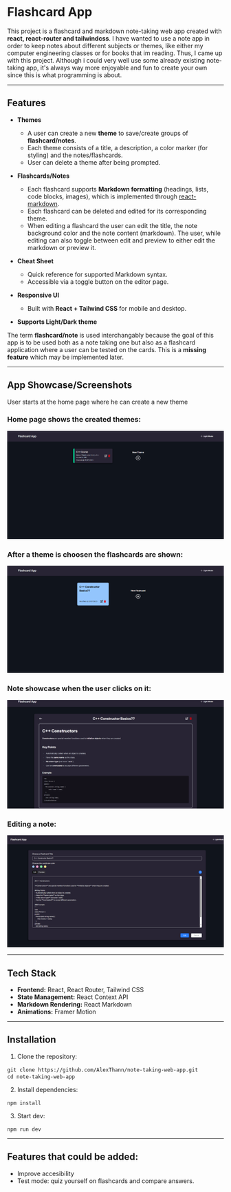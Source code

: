 # Flashcard App

This project is a flashcard and markdown note-taking web app created with **react, react-router and tailwindcss**. I have wanted to use a note app in order to keep notes about different subjects or themes, like either my computer engineering classes or for books that im reading. Thus, I came up with this project. Although i could very well use some already existing note-taking app, it's always way more enjoyable and fun to create your own since this is what programming is about.

---

## Features

- **Themes**

  - A user can create a new **theme** to save/create groups of **flashcard/notes**.
  - Each theme consists of a title, a description, a color marker (for styling) and the notes/flashcards.
  - User can delete a theme after being prompted.

- **Flashcards/Notes**

  - Each flashcard supports **Markdown formatting** (headings, lists, code blocks, images), which is implemented through [react-markdown](https://github.com/remarkjs/react-markdown).
  - Each flashcard can be deleted and edited for its corresponding theme.
  - When editing a flashcard the user can edit the title, the note background color and the note content (markdown). The user, while editing can also toggle between edit and preview to either edit the markdown or preview it.

- **Cheat Sheet**

  - Quick reference for supported Markdown syntax.
  - Accessible via a toggle button on the editor page.

- **Responsive UI**
  - Built with **React + Tailwind CSS** for mobile and desktop.
- **Supports Light/Dark theme**

The term **flashcard/note** is used interchangably because the goal of this app is to be used both as a note taking one but also as a flashcard application where a user can be tested on the cards. This is a **missing feature** which may be implemented later.

---

## App Showcase/Screenshots

User starts at the home page where he can create a new theme

### Home page shows the created themes:

![home page of all themes](/public/screenshots/themes_page.png)

### After a theme is choosen the flashcards are shown:

![flashcard page when clicking on a theme](/public/screenshots/flashcard_page.png)

### Note showcase when the user clicks on it:

![example note showcase](/public/screenshots/note_showcase.png)

### Editing a note:

![example of note editing](/public/screenshots/note_editing.png)

---

## Tech Stack

- **Frontend:** React, React Router, Tailwind CSS
- **State Management:** React Context API
- **Markdown Rendering:** React Markdown
- **Animations:** Framer Motion

---

## Installation

1. Clone the repository:

```
git clone https://github.com/AlexThann/note-taking-web-app.git
cd note-taking-web-app
```

2. Install dependencies:

```
npm install
```

3. Start dev:

```
npm run dev
```

---

## Features that could be added:

- Improve accesibility
- Test mode: quiz yourself on flashcards and compare answers.
